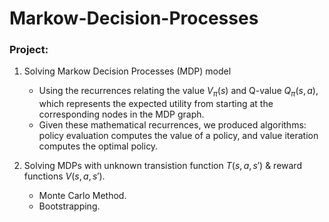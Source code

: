 # Markow-Decision-Processes

### Project: 
1) Solving Markow Decision Processes (MDP) model
   - Using the recurrences relating the value $V_π(s)$ and Q-value $Q_π(s, a)$, which represents the expected
     utility from starting at the corresponding nodes in the MDP graph.
   - Given these mathematical recurrences, we produced algorithms: policy evaluation computes the value of
a policy, and value iteration computes the optimal policy.

2) Solving MDPs with unknown transistion function $T(s,a,s')$ & reward functions $V(s,a,s')$.
   - Monte Carlo Method.
   - Bootstrapping.

   
